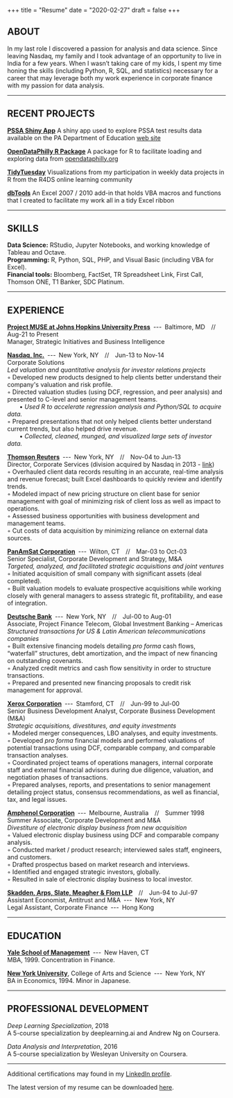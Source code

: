 +++
title = "Resume"
date = "2020-02-27"
draft = false
+++

## ABOUT

In my last role I discovered a passion for analysis and data science. Since leaving Nasdaq, my family and I took advantage of an opportunity to live in India for a few years.  When I wasn’t taking care of my kids, I spent my time honing the skills (including Python, R, SQL, and statistics) necessary for a career that may leverage both my work experience in corporate finance with my passion for data analysis. 

------

## RECENT PROJECTS

[**PSSA Shiny App**](https://davebloom11.shinyapps.io/pssa_shiny_app/) A shiny app used to explore PSSA test results data available on the PA Department of Education [web site](https://www.education.pa.gov/K-12/Assessment%20and%20Accountability/PSSA/Pages/default.aspx)

[**OpenDataPhilly R Package**](https://opendataphilly.netlify.com/) A package for R to facilitate loading and exploring data from [opendataphilly.org](https://opendataphilly.org)

[**TidyTuesday**](https://gitlab.com/db369/tidytuesday) Visualizations from my participation in weekly data projects in R from the R4DS online learning community

[**dbTools**](https://gitlab.com/db369/dbtools) An Excel 2007 / 2010 add-in that holds VBA macros and functions that I created to facilitate my work all in a tidy Excel ribbon

------

## SKILLS
**Data Science:** RStudio, Jupyter Notebooks, and working knowledge of Tableau and Octave.  
**Programming:** R, Python, SQL, PHP, and Visual Basic (including VBA for Excel).  
**Financial tools:** Bloomberg, FactSet, TR Spreadsheet Link, First Call, Thomson ONE, T1 Banker, SDC Platinum.

------

## EXPERIENCE
[**Project MUSE at Johns Hopkins University Press**](https://muse.jhu.edu)&ensp;---&ensp;Baltimore, MD&emsp;//&emsp;Aug-21 to Present  
Manager, Strategic Initiatives and Business Intelligence

[**Nasdaq, Inc.**](http://www.nasdaq.com)&ensp;---&ensp;New York, NY&emsp;//&emsp;Jun-13 to Nov-14  
Corporate Solutions  
*Led valuation and quantitative analysis for investor relations projects*  
◦ Developed new products designed to help clients better understand their company's valuation and risk profile.  
◦ Directed valuation studies (using DCF, regression, and peer analysis) and presented to C-level and senior management teams.  
&emsp;&emsp;• *Used R to accelerate regression analysis and Python/SQL to acquire data.*  
◦ Prepared presentations that not only helped clients better understand current trends, but also helped drive revenue.  
&emsp;&emsp;• *Collected, cleaned, munged, and visualized large sets of investor data.*  

[**Thomson Reuters**](https://www.thomsonreuters.com)&ensp;---&ensp;New York, NY&emsp;//&emsp;Nov-04 to Jun-13  
Director, Corporate Services (division acquired by Nasdaq in 2013 - [link](http://ir.nasdaq.com/news-releases/news-release-details/nasdaq-omx-completes-acquisition-thomson-reuters-investor))  
◦ Overhauled client data records resulting in an accurate, real-time analysis and revenue forecast; built Excel dashboards to quickly review and identify trends.  
◦ Modeled impact of new pricing structure on client base for senior management with goal of minimizing risk of client loss as well as impact to operations.  
◦ Assessed business opportunities with business development and management teams.  
◦ Cut costs of data acquisition by minimizing reliance on external data sources.  

[**PanAmSat Corporation**](http://www.intelsat.com/announcement/2006-intelsat-acquires-panamsat/)&ensp;---&ensp;Wilton, CT&emsp;//&emsp;Mar-03 to Oct-03  
Senior Specialist, Corporate Development and Strategy, M&A  
*Targeted, analyzed, and facilitated strategic acquisitions and joint ventures*  
◦ Initiated acquisition of small company with significant assets (deal completed).  
◦ Built valuation models to evaluate prospective acquisitions while working closely with general managers to assess strategic fit, profitability, and ease of integration.  

[**Deutsche Bank**](https://www.db.com/)&ensp;---&ensp;New York, NY&emsp;//&emsp;Jul-00 to Aug-01  
Associate, Project Finance Telecom, Global Investment Banking – Americas  
*Structured transactions for US & Latin American telecommunications companies*  
◦ Built extensive financing models detailing *pro forma* cash flows, “waterfall” structures, debt amortization, and the impact of new financing on outstanding covenants.  
◦ Analyzed credit metrics and cash flow sensitivity in order to structure transactions.  
◦ Prepared and presented new financing proposals to credit risk management for approval.  

[**Xerox Corporation**](https://www.xerox.com)&ensp;---&ensp;Stamford, CT&emsp;//&emsp;Jun-99 to Jul-00  
Senior Business Development Analyst, Corporate Business Development (M&A)  	 
*Strategic acquisitions, divestitures, and equity investments*  
◦ Modeled merger consequences, LBO analyses, and equity investments.  
◦ Developed *pro forma* financial models and performed valuations of potential transactions using DCF, comparable company, and comparable transaction analyses.  
◦ Coordinated project teams of operations managers, internal corporate staff and external financial advisors during due diligence, valuation, and negotiation phases of transactions.  
◦ Prepared analyses, reports, and presentations to senior management detailing project status, consensus recommendations, as well as financial, tax, and legal issues.  

[**Amphenol Corporation**](https://www.amphenol.com)&ensp;---&ensp;Melbourne, Australia&emsp;//&emsp;Summer 1998  
Summer Associate, Corporate Development and M&A  
*Divestiture of electronic display business from new acquisition*  
◦ Valued electronic display business using DCF and comparable company analysis.  
◦ Conducted market / product research; interviewed sales staff, engineers, and customers.  
◦ Drafted prospectus based on market research and interviews.  
◦ Identified and engaged strategic investors, globally.  
◦ Resulted in sale of electronic display business to local investor.  

[**Skadden, Arps, Slate, Meagher & Flom LLP**](https://www.skadden.com)&emsp;//&emsp;Jun-94 to Jul-97  
Assistant Economist, Antitrust and M&A&ensp;---&ensp;New York, NY  
Legal Assistant, Corporate Finance&ensp;---&ensp;Hong Kong  

------

## EDUCATION														
[**Yale School of Management**](https://som.yale.edu)&ensp;---&ensp;New Haven, CT  
MBA, 1999. Concentration in Finance.  

[**New York University**](http://www.nyu.edu), College of Arts and Science&ensp;---&ensp;New York, NY  
BA in Economics, 1994. Minor in Japanese.  

------

## PROFESSIONAL DEVELOPMENT
*Deep Learning Specialization*, 2018  
A 5-course specialization by deeplearning.ai and Andrew Ng on Coursera.  

*Data Analysis and Interpretation*, 2016  
A 5-course specialization by Wesleyan University on Coursera.  

------

Additional certifications may found in my [LinkedIn profile](https://www.linkedin.com/in/davidabloom/).

The latest version of my resume can be downloaded [here](https://github.com/db369/blog/raw/master/static/Resume%20of%20David%20A%20Bloom.pdf).
